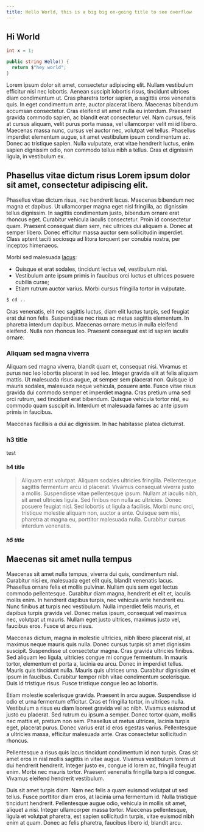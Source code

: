 ```yaml
---
title: Hello World, this is a big big on-going title to see overflow
---
```


## Hi World

```csharp
int x = 1;

public string Hello() {
  return $"hey world";
}
```

Lorem ipsum dolor sit amet, consectetur adipiscing elit. Nullam vestibulum efficitur nisl nec lobortis. Aenean suscipit lobortis risus, tincidunt ultrices diam condimentum ut. Cras pharetra tortor sapien, a sagittis eros venenatis quis. In eget condimentum ante, auctor placerat libero. Maecenas bibendum accumsan consectetur. Cras eleifend sit amet nulla eu interdum. Praesent gravida commodo sapien, ac blandit erat consectetur vel. Nam cursus, felis at cursus aliquam, velit purus porta massa, vel ullamcorper velit mi id libero. Maecenas massa nunc, cursus vel auctor nec, volutpat vel tellus. Phasellus imperdiet elementum augue, sit amet vestibulum ipsum condimentum ac. Donec ac tristique sapien. Nulla vulputate, erat vitae hendrerit luctus, enim sapien dignissim odio, non commodo tellus nibh a tellus. Cras et dignissim ligula, in vestibulum ex.

## Phasellus vitae dictum risus Lorem ipsum dolor sit amet, consectetur adipiscing elit.

Phasellus vitae dictum risus, nec hendrerit lacus. Maecenas bibendum nec magna et dapibus. Ut ullamcorper magna eget nisl fringilla, ac dignissim tellus dignissim. In sagittis condimentum justo, bibendum ornare erat rhoncus eget. Curabitur vehicula iaculis consectetur. Proin id consectetur quam. Praesent consequat diam sem, nec ultrices dui aliquam a. Donec at semper libero. Donec efficitur massa auctor sem sollicitudin imperdiet. Class aptent taciti sociosqu ad litora torquent per conubia nostra, per inceptos himenaeos.

Morbi sed malesuada [lacus](#):

- Quisque et erat sodales, tincidunt lectus vel, vestibulum nisi.
- Vestibulum ante ipsum primis in faucibus orci luctus et ultrices posuere cubilia curae;
- Etiam rutrum auctor varius. Morbi cursus fringilla tortor in vulputate.

```sh
$ cd ..

```

Cras venenatis, elit nec sagittis luctus, diam elit luctus turpis, sed feugiat erat dui non felis. Suspendisse nec risus ac metus sagittis elementum. In pharetra interdum dapibus. Maecenas ornare metus in nulla eleifend eleifend. Nulla non rhoncus leo. Praesent consequat est id sapien iaculis ornare.

### Aliquam sed magna viverra

Aliquam sed magna viverra, blandit quam et, consequat nisi. Vivamus et purus nec leo lobortis placerat in sed leo. Integer gravida elit at felis aliquam mattis. Ut malesuada risus augue, at semper sem placerat non. Quisque id mauris sodales, malesuada neque vehicula, posuere ante. Fusce vitae risus gravida dui commodo semper et imperdiet magna. Cras pretium urna sed orci rutrum, sed tincidunt erat bibendum. Quisque vehicula tortor nisl, eu commodo quam suscipit in. Interdum et malesuada fames ac ante ipsum primis in faucibus.

Maecenas facilisis a dui ac dignissim. In hac habitasse platea dictumst.

### h3 title

test

#### h4 title

> Aliquam erat volutpat. Aliquam sodales ultricies fringilla. Pellentesque sagittis fermentum arcu id placerat. Vivamus consequat viverra justo a mollis. Suspendisse vitae pellentesque ipsum. Nullam at iaculis nibh, sit amet ultricies ligula. Sed finibus non nulla ac ultricies. Donec posuere feugiat nisl. Sed lobortis ut ligula a facilisis. Morbi nunc orci, tristique molestie aliquam non, auctor a ante. Quisque sem nisi, pharetra at magna eu, porttitor malesuada nulla. Curabitur cursus interdum venenatis.

##### h5 title

## Maecenas sit amet nulla tempus

Maecenas sit amet nulla tempus, viverra dui quis, condimentum nisl. Curabitur nisi ex, malesuada eget elit quis, blandit venenatis lacus. Phasellus ornare felis et mollis pulvinar. Nullam quis sem eget lectus commodo pellentesque. Curabitur diam magna, hendrerit et elit et, iaculis mollis enim. In hendrerit dapibus turpis, nec vehicula ante hendrerit eu. Nunc finibus at turpis nec vestibulum. Nulla imperdiet felis mauris, et dapibus turpis gravida vel. Donec metus ipsum, consequat vel maximus nec, volutpat ut mauris. Nullam eget justo ultrices, maximus justo vel, faucibus eros. Fusce ut arcu risus.

Maecenas dictum, magna in molestie ultricies, nibh libero placerat nisl, at maximus neque mauris quis nulla. Donec cursus turpis sit amet dignissim suscipit. Suspendisse ut consectetur magna. Cras gravida ultricies finibus. Sed aliquam leo ligula, ultricies congue mi congue fermentum. In mauris tortor, elementum et porta a, lacinia eu arcu. Donec in imperdiet tellus. Mauris quis tincidunt nulla. Mauris quis ultrices urna. Curabitur dignissim et ipsum in faucibus. Curabitur tempor nibh vitae condimentum scelerisque. Duis id tristique risus. Fusce tristique congue leo ac lobortis.

Etiam molestie scelerisque gravida. Praesent in arcu augue. Suspendisse id odio et urna fermentum efficitur. Cras et fringilla tortor, in ultrices nulla. Vestibulum a risus eu diam laoreet gravida vel ac nibh. Vivamus euismod ut justo eu placerat. Sed rutrum eu ipsum a semper. Donec tortor quam, mollis nec mattis et, pretium non sem. Phasellus ut metus ultrices, lacinia turpis eget, placerat purus. Donec varius erat id eros egestas varius. Pellentesque a ultricies massa, efficitur malesuada ante. Cras consectetur sollicitudin rhoncus.

Pellentesque a risus quis lacus tincidunt condimentum id non turpis. Cras sit amet eros in nisl mollis sagittis in vitae augue. Vivamus vestibulum lorem ut dui hendrerit hendrerit. Integer justo ex, congue id lorem ac, fringilla feugiat enim. Morbi nec mauris tortor. Praesent venenatis fringilla turpis id congue. Vivamus eleifend hendrerit vestibulum.

Duis sit amet turpis diam. Nam nec felis a quam euismod volutpat ut sed tellus. Fusce porttitor diam eros, at lacinia urna fermentum id. Nulla tristique tincidunt hendrerit. Pellentesque augue odio, vehicula in mollis sit amet, aliquet a nisi. Integer ullamcorper massa tortor. Maecenas pellentesque, ligula et volutpat pharetra, est sapien sollicitudin turpis, vitae euismod nibh enim at quam. Donec ac felis pharetra, faucibus libero id, blandit arcu.
